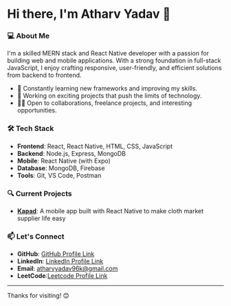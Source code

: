 # Hi there, I'm Atharv Yadav 👋

### 💻 About Me

I'm a skilled MERN stack and React Native developer with a passion for building web and mobile applications. With a strong foundation in full-stack JavaScript, I enjoy crafting responsive, user-friendly, and efficient solutions from backend to frontend.

- 🌱 Constantly learning new frameworks and improving my skills.
- 🚀 Working on exciting projects that push the limits of technology.
- 👨‍💻 Open to collaborations, freelance projects, and interesting opportunities.

### 🛠 Tech Stack
- **Frontend**: React, React Native, HTML, CSS, JavaScript
- **Backend**: Node.js, Express, MongoDB
- **Mobile**: React Native (with Expo)
- **Database**: MongoDB, Firebase
- **Tools**: Git, VS Code, Postman

### 🔍 Current Projects
- **[Kapad](#)**: A mobile app built with React Native to make cloth market supplier life easy

### 📫 Let's Connect
- **GitHub**: [GitHub Profile Link](https://github.com/athavyadav96k)
- **LinkedIn**: [LinkedIn Profile Link](https://www.linkedin.com/in/atharv-yadav-a3306a25b/)
- **Email**: atharvyadav96k@gmail.com
- **LeetCode**:[Leetcode Profile Link](https://www.linkedin.com/in/atharv-yadav-a3306a25b/)

---

Thanks for visiting! 😊
